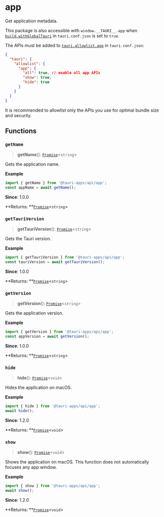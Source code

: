 # app

Get application metadata.

This package is also accessible with `window.__TAURI__.app` when [`build.withGlobalTauri`](https://tauri.app/v1/api/config/#buildconfig.withglobaltauri) in `tauri.conf.json` is set to `true`.

The APIs must be added to [`tauri.allowlist.app`](https://tauri.app/v1/api/config/#allowlistconfig.app) in `tauri.conf.json`:
```json
{
  "tauri": {
    "allowlist": {
      "app": {
        "all": true, // enable all app APIs
        "show": true,
        "hide": true
      }
    }
  }
}
```
It is recommended to allowlist only the APIs you use for optimal bundle size and security.

## Functions

### `getName`

> **getName**(): [`Promise`]( https://developer.mozilla.org/en-US/docs/Web/JavaScript/Reference/Global_Objects/Promise )<`string`\>

Gets the application name.

**Example**

```typescript
import { getName } from '@tauri-apps/api/app';
const appName = await getName();
```

**Since**: 1.0.0

**Returns: **[`Promise`]( https://developer.mozilla.org/en-US/docs/Web/JavaScript/Reference/Global_Objects/Promise )<`string`\>

### `getTauriVersion`

> **getTauriVersion**(): [`Promise`]( https://developer.mozilla.org/en-US/docs/Web/JavaScript/Reference/Global_Objects/Promise )<`string`\>

Gets the Tauri version.

**Example**

```typescript
import { getTauriVersion } from '@tauri-apps/api/app';
const tauriVersion = await getTauriVersion();
```

**Since**: 1.0.0

**Returns: **[`Promise`]( https://developer.mozilla.org/en-US/docs/Web/JavaScript/Reference/Global_Objects/Promise )<`string`\>

### `getVersion`

> **getVersion**(): [`Promise`]( https://developer.mozilla.org/en-US/docs/Web/JavaScript/Reference/Global_Objects/Promise )<`string`\>

Gets the application version.

**Example**

```typescript
import { getVersion } from '@tauri-apps/api/app';
const appVersion = await getVersion();
```

**Since**: 1.0.0

**Returns: **[`Promise`]( https://developer.mozilla.org/en-US/docs/Web/JavaScript/Reference/Global_Objects/Promise )<`string`\>

### `hide`

> **hide**(): [`Promise`]( https://developer.mozilla.org/en-US/docs/Web/JavaScript/Reference/Global_Objects/Promise )<`void`\>

Hides the application on macOS.

**Example**

```typescript
import { hide } from '@tauri-apps/api/app';
await hide();
```

**Since**: 1.2.0

**Returns: **[`Promise`]( https://developer.mozilla.org/en-US/docs/Web/JavaScript/Reference/Global_Objects/Promise )<`void`\>

### `show`

> **show**(): [`Promise`]( https://developer.mozilla.org/en-US/docs/Web/JavaScript/Reference/Global_Objects/Promise )<`void`\>

Shows the application on macOS. This function does not automatically focuses any app window.

**Example**

```typescript
import { show } from '@tauri-apps/api/app';
await show();
```

**Since**: 1.2.0

**Returns: **[`Promise`]( https://developer.mozilla.org/en-US/docs/Web/JavaScript/Reference/Global_Objects/Promise )<`void`\>

